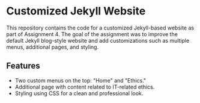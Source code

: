 # Customized Jekyll Website

This repository contains the code for a customized Jekyll-based website as part of Assignment 4. The goal of the assignment was to improve the default Jekyll blog-style website and add customizations such as multiple menus, additional pages, and styling.

## Features

- Two custom menus on the top: "Home" and "Ethics."
- Additional page with content related to IT-related ethics.
- Styling using CSS for a clean and professional look.
